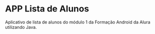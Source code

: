 # APP Lista de Alunos
Aplicativo de lista de alunos do módulo 1 da Formação Android da Alura utilizando Java.
